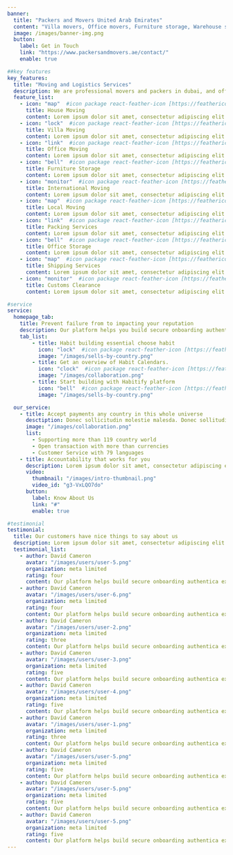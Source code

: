 ```yaml
---
banner:
  title: "Packers and Movers United Arab Emirates"
  content: "Villa movers, Office movers, Furniture storage, Warehouse storage space, Commercial Storage, Packing boxes."
  image: /images/banner-img.png
  button:
    label: Get in Touch
    link: "https://www.packersandmovers.ae/contact/"
    enable: true

##key features
key_features:
  title: "Moving and Logistics Services"
  description: We are professional movers and packers in dubai, and offer wide range of logistics and shipping services.
  feature_list:
    - icon: "map"  #icon package react-feather-icon [https://feathericons.com/]
      title: House Moving
      content: Lorem ipsum dolor sit amet, consectetur adipiscing elit.
    - icon: "lock"  #icon package react-feather-icon [https://feathericons.com/]
      title: Villa Moving
      content: Lorem ipsum dolor sit amet, consectetur adipiscing elit.
    - icon: "link"  #icon package react-feather-icon [https://feathericons.com/]
      title: Office Moving
      content: Lorem ipsum dolor sit amet, consectetur adipiscing elit.
    - icon: "bell"  #icon package react-feather-icon [https://feathericons.com/]
      title: Furniture Storage
      content: Lorem ipsum dolor sit amet, consectetur adipiscing elit.
    - icon: "monitor"  #icon package react-feather-icon [https://feathericons.com/]
      title: International Moving
      content: Lorem ipsum dolor sit amet, consectetur adipiscing elit.
    - icon: "map"  #icon package react-feather-icon [https://feathericons.com/]
      title: Local Moving
      content: Lorem ipsum dolor sit amet, consectetur adipiscing elit.
    - icon: "link"  #icon package react-feather-icon [https://feathericons.com/]
      title: Packing Services
      content: Lorem ipsum dolor sit amet, consectetur adipiscing elit.
    - icon: "bell"  #icon package react-feather-icon [https://feathericons.com/]
      title: Office Storage
      content: Lorem ipsum dolor sit amet, consectetur adipiscing elit.
    - icon: "map"  #icon package react-feather-icon [https://feathericons.com/]
      title: Shipping Services
      content: Lorem ipsum dolor sit amet, consectetur adipiscing elit.
    - icon: "monitor"  #icon package react-feather-icon [https://feathericons.com/]
      title: Customs Clearance
      content: Lorem ipsum dolor sit amet, consectetur adipiscing elit.

#service
service:
  homepage_tab:
    title: Prevent failure from to impacting your reputation
    description: Our platform helps you build secure onboarding authentication experiences that retain and engage your users. We build the infrastructure, you can.
    tab_list:
        - title: Habit building essential choose habit
          icon: "lock"  #icon package react-feather-icon [https://feathericons.com/]
          image: "/images/sells-by-country.png"
        - title: Get an overview of Habit Calendars.
          icon: "clock"  #icon package react-feather-icon [https://feathericons.com/]
          image: "/images/collaboration.png"
        - title: Start building with Habitify platform
          icon: "bell"  #icon package react-feather-icon [https://feathericons.com/]
          image: "/images/sells-by-country.png"

  our_service:
    - title: Accept payments any country in this whole universe
      desctiption: Donec sollicitudin molestie malesda. Donec sollitudin molestie malesuada. Mauris pellentesque nec, egestas non nisi. Cras ultricies ligula sed
      image: "/images/collaboration.png"
      list:
        - Supporting more than 119 country world
        - Open transaction with more than currencies
        - Customer Service with 79 languages
    - title: Accountability that works for you
      description: Lorem ipsum dolor sit amet, consectetur adipiscing elit. Morbi egestas Werat viverra id et aliquet. vulputate egestas sollicitudin.
      video:
        thumbnail: "/images/intro-thumbnail.png"
        video_id: "g3-VxLQO7do"
      button:
        label: Know About Us
        link: "#"
        enable: true

#testimonial
testimonial:
  title: Our customers have nice things to say about us
  description: Lorem ipsum dolor sit amet, consectetur adipiscing elit. Morbi egestas Werat viverra id et aliquet. vulputate egestas sollicitudin.
  testimonial_list:
    - author: David Cameron
      avatar: "/images/users/user-5.png"
      organization: meta limited
      rating: four
      content: Our platform helps build secure onboarding authentica experiences & engage your users. We build .
    - author: David Cameron
      avatar: "/images/users/user-6.png"
      organization: meta limited
      rating: four
      content: Our platform helps build secure onboarding authentica experiences & engage your users. We build .
    - author: David Cameron
      avatar: "/images/users/user-2.png"
      organization: meta limited
      rating: three
      content: Our platform helps build secure onboarding authentica experiences & engage your users. We build .
    - author: David Cameron
      avatar: "/images/users/user-3.png"
      organization: meta limited
      rating: five
      content: Our platform helps build secure onboarding authentica experiences & engage your users. We build .
    - author: David Cameron
      avatar: "/images/users/user-4.png"
      organization: meta limited
      rating: five
      content: Our platform helps build secure onboarding authentica experiences & engage your users. We build .
    - author: David Cameron
      avatar: "/images/users/user-1.png"
      organization: meta limited
      rating: three
      content: Our platform helps build secure onboarding authentica experiences & engage your users. We build .
    - author: David Cameron
      avatar: "/images/users/user-5.png"
      organization: meta limited
      rating: five
      content: Our platform helps build secure onboarding authentica experiences & engage your users. We build .
    - author: David Cameron
      avatar: "/images/users/user-5.png"
      organization: meta limited
      rating: five
      content: Our platform helps build secure onboarding authentica experiences & engage your users. We build .
    - author: David Cameron
      avatar: "/images/users/user-5.png"
      organization: meta limited
      rating: five
      content: Our platform helps build secure onboarding authentica experiences & engage your users. We build .
---
```

